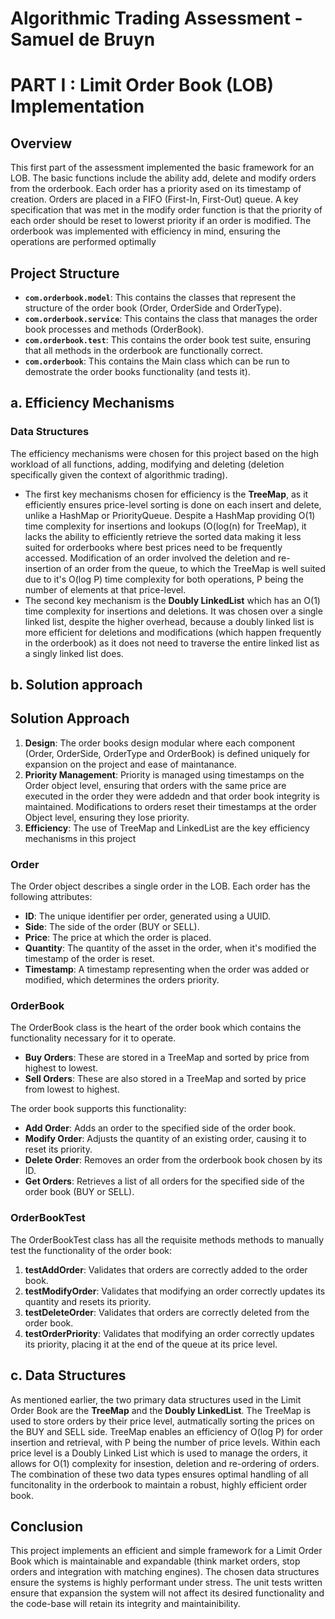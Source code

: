 # Algorithmic Trading Assessment - Samuel de Bruyn

# PART I : Limit Order Book (LOB) Implementation

## Overview

This first part of the assessment implemented the basic framework for an LOB. The basic functions include the ability add, delete and modify orders from the orderbook. Each order has a priority ased on its timestamp of creation. Orders are placed in a FIFO (First-In, First-Out) queue. A key specification that was met in the modify order function is that the priority of each order should be reset to lowerst priority if an order is modified. The orderbook was implemented with efficiency in mind, ensuring the operations are performed optimally

## Project Structure

- **`com.orderbook.model`**: This contains the classes that represent the structure of the order book (Order, OrderSide and OrderType).
- **`com.orderbook.service`**: This contains the class that manages the order book processes and methods (OrderBook).
- **`com.orderbook.test`**: This contains the order book test suite, ensuring that all methods in the orderbook are functionally correct.
- **`com.orderbook`**: This contains the Main class which can be run to demostrate the order books functionality (and tests it). 

## a. Efficiency Mechanisms

### Data Structures

The efficiency mechanisms were chosen for this project based on the high workload of all functions, adding, modifying and deleting (deletion specifically given the context of algorithmic trading). 

- The first key mechanisms chosen for efficiency is the **TreeMap**, as it efficiently ensures price-level sorting is done on each insert and delete, unlike a HashMap or PriorityQueue. Despite a HashMap providing O(1) time complexity for insertions and lookups (O(log(n) for TreeMap), it lacks the ability to efficiently retrieve the sorted data making it less suited for orderbooks where best prices need to be frequently accessed. Modification of an order involved the deletion and re-insertion of an order from the queue, to which the TreeMap is well suited due to it's O(log P) time complexity for both operations, P being the number of elements at that price-level. 
- The second key mechanism is the **Doubly LinkedList** which has an O(1) time complexity for insertions and deletions. It was chosen over a single linked list, despite the higher overhead, because a doubly linked list is more efficient for deletions and modifications (which happen frequently in the orderbook) as it does not need to traverse the entire linked list as a singly linked list does.

## b. Solution approach

## Solution Approach

1. **Design**: The order books design modular where each component (Order, OrderSide, OrderType and OrderBook) is defined uniquely for expansion on the project and ease of maintanance.
2. **Priority Management**: Priority is managed using timestamps on the Order object level, ensuring that orders with the same price are executed in the order they were addedn and that order book integrity is maintained. Modifications to orders reset their timestamps at the order Object level, ensuring they lose priority.
3. **Efficiency**: The use of TreeMap and LinkedList are the key efficiency mechanisms in this project
   
### Order

The Order object describes a single order in the LOB. Each order has the following attributes:

- **ID**: The unique identifier per order, generated using a UUID.
- **Side**: The side of the order (BUY or SELL).
- **Price**: The price at which the order is placed.
- **Quantity**: The quantity of the asset in the order, when it's modified the timestamp of the order is reset.
- **Timestamp**: A timestamp representing when the order was added or modified, which determines the orders priority.

### OrderBook

The OrderBook class is the heart of the order book which contains the functionality necessary for it to operate.

- **Buy Orders**: These are stored in a TreeMap and sorted by price from highest to lowest.
- **Sell Orders**: These are also stored in a TreeMap and sorted by price from lowest to highest.

The order book supports this functionality:
- **Add Order**: Adds an order to the specified side of the order book.
- **Modify Order**: Adjusts the quantity of an existing order, causing it to reset its priority.
- **Delete Order**: Removes an order from the orderbook book chosen by its ID.
- **Get Orders**: Retrieves a list of all orders for the specified side of the order book (BUY or SELL).

### OrderBookTest

The OrderBookTest class has all the requisite methods methods to manually test the functionality of the order book:
1. **testAddOrder**: Validates that orders are correctly added to the order book.
2. **testModifyOrder**: Validates that modifying an order correctly updates its quantity and resets its priority.
3. **testDeleteOrder**: Validates that orders are correctly deleted from the order book.
4. **testOrderPriority**: Validates that modifying an order correctly updates its priority, placing it at the end of the queue at its price level.

## c. Data Structures

As mentioned earlier, the two primary data structures used in the Limit Order Book are the **TreeMap** and the **Doubly LinkedList**. The TreeMap is used to store orders by their price level, autmatically sorting the prices on the BUY and SELL side. TreeMap enables an efficiency of O(log P) for order insertion and retrieval, with P being the number of price levels. Within each price level is a Doubly Linked List which is used to manage the orders, it allows for O(1) complexity for insestion, deletion and re-ordering of orders. The combination of these two data types ensures optimal handling of all funcitonality in the orderbook to maintain a robust, highly efficient order book.

## Conclusion

This project implements an efficient and simple framework for a Limit Order Book which is maintainable and expandable (think market orders, stop orders and integration with matching engines). The chosen data structures ensure the systems is highly performant under stress. The unit tests written ensure that expansion the system will not affect its desired functionality and the code-base will retain its integrity and maintainibility.
